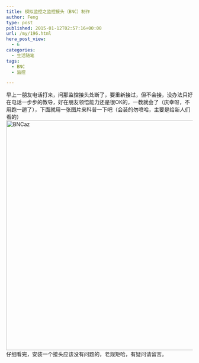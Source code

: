 ```yaml
---
title: 模拟监控之监控接头（BNC）制作
author: Feng
type: post
published: 2015-01-12T02:57:16+00:00
url: /my/196.html
hera_post_view:
  - 6
categories:
  - 生活随笔
tags:
  - BNC
  - 监控

---
```

早上一朋友电话打来，问那监控接头处断了，要重新接过，但不会接，没办法只好在电话一步步的教导，好在朋友领悟能力还是很OK的，一教就会了（庆幸呀，不用跑一趟了），下面就用一张图片来科普一下吧（会装的勿喷哈，主要是给新人们看的）  
[<img loading="lazy" decoding="async" class="alignnone size-full wp-image-1357" src="http://uu126.cn/wp-content/uploads/2015/01/BNCaz.jpg" alt="BNCaz" width="700" height="622" />][1]  
仔细看完，安装一个接头应该没有问题的，老规矩哈，有疑问请留言。

 [1]: http://uu126.cn/wp-content/uploads/2015/01/BNCaz.jpg